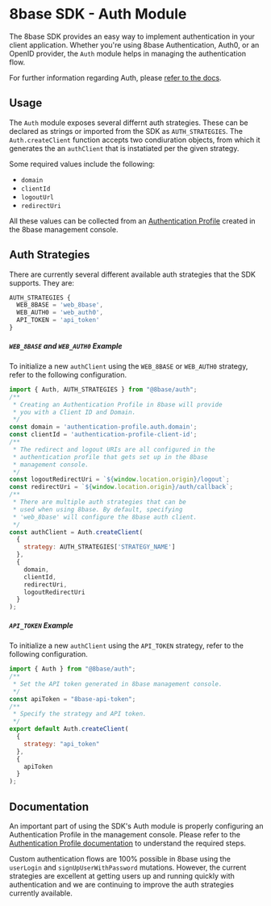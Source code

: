 # 8base SDK - Auth Module
The 8base SDK provides an easy way to implement authentication in your client application. Whether you're using 8base Authentication, Auth0, or an OpenID provider, the `Auth` module helps in managing the authentication flow.

For further information regarding Auth, please [refer to the docs](https://docs.8base.com/development-tools/sdk/auth).

## Usage
The `Auth` module exposes several differnt auth strategies. These can be declared as strings or imported from the SDK as `AUTH_STRATEGIES`. The `Auth.createClient` function accepts two condiuration objects, from which it generates the an `authClient` that is instatiated per the given strategy.

Some required values include the following:

* `domain`
* `clientId`
* `logoutUrl`
* `redirectUri`

All these values can be collected from an [Authentication Profile](https://docs.8base.com/8base-console/authentication#authorization) created in the 8base management console. 

## Auth Strategies
There are currently several different available auth strategies that the SDK supports. They are:

```javascript
AUTH_STRATEGIES {
  WEB_8BASE = 'web_8base',
  WEB_AUTH0 = 'web_auth0',
  API_TOKEN = 'api_token'
}
```

##### `WEB_8BASE` and `WEB_AUTH0` Example
To initialize a new `authClient` using the `WEB_8BASE` or `WEB_AUTH0` strategy, refer to the following configuration.

```javascript
import { Auth, AUTH_STRATEGIES } from "@8base/auth";
/**
 * Creating an Authentication Profile in 8base will provide 
 * you with a Client ID and Domain.
 */
const domain = 'authentication-profile.auth.domain';
const clientId = 'authentication-profile-client-id';
/**
 * The redirect and logout URIs are all configured in the 
 * authentication profile that gets set up in the 8base
 * management console.
 */
const logoutRedirectUri = `${window.location.origin}/logout`;
const redirectUri = `${window.location.origin}/auth/callback`;
/**
 * There are multiple auth strategies that can be 
 * used when using 8base. By default, specifying
 * 'web_8base' will configure the 8base auth client.
 */
const authClient = Auth.createClient(
  {
    strategy: AUTH_STRATEGIES['STRATEGY_NAME']
  },
  {
    domain,
    clientId,
    redirectUri,
    logoutRedirectUri
  }
);
```

##### `API_TOKEN` Example
To initialize a new `authClient` using the `API_TOKEN` strategy, refer to the following configuration.

```javascript
import { Auth } from "@8base/auth";
/**
 * Set the API token generated in 8base management console.
 */
const apiToken = "8base-api-token";
/**
 * Specify the strategy and API token.
 */
export default Auth.createClient(
  {
    strategy: "api_token"
  },
  {
    apiToken
  }
);
```

## Documentation
An important part of using the SDK's Auth module is properly configuring an Authentication Profile in the management console. Please refer to the [Authentication Profile documentation](https://docs.8base.com/8base-console/authentication#authorization) to understand the required steps.

Custom authentication flows are 100% possible in 8base using the `userLogin` and `signUpUserWithPassword` mutations. However, the current strategies are excellent at getting users up and running quickly with authentication and we are continuing to improve the auth strategies currently available.